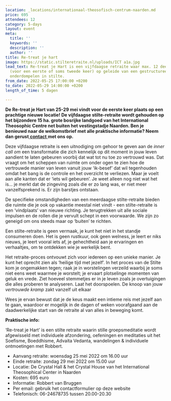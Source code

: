 ```yaml
---
location: _locations/internationaal-theosofisch-centrum-naarden.md
price: 695
attendees: 12
category: 5-days
layout: event
meta:
  title: ''
  keywords: ''
  description: ''
  author: ''
title: Re-treat je hart
image: https://static.stilteretraite.nl/uploads/ICT a1a.jpg
lead_text: Re-treat je Hart is een vijfdaagse retraite waar max. 12 deelnemers zich
  (voor een eerste of soms tweede keer) op geleide van een gestructureerd dagprogramma
  onderdompelen in stilte.
from_date: 2022-05-25 17:00:00 +0200
to_date: 2022-05-29 14:00:00 +0200
length_of_time: 5 dagen

---
```

**De Re-treat je Hart van 25-29 mei vindt voor de eerste keer plaats op een prachtige nieuwe locatie! De vijfdaagse stilte-retraite wordt gehouden op het bijzondere 15 ha. grote bosrijke landgoed van het International Theosophic Centre net buiten het vestingstadje Naarden. Ben je benieuwd naar de welkomstbrief met alle praktische informatie? Neem dan gerust**[ ](https://www.stilteretraite.nl/contact/ "contact")[**contact** ](https://www.stilteretraite.nl/contact/ "contact")**met ons op.**

Deze vijfdaagse retraite is een uitnodiging om gehoor te geven aan de _inner call om_ een transformatie die zich kennelijk op dit moment in jouw leven aandient te laten gebeuren voorbij dat wat tot nu toe zo vertrouwd was. Dat vraagt om het scheppen van ruimte om onder ogen te zien hoe de vertrouwde manier van leven vanuit jouw ‘ik-besef’ dat wil tegenhouden omdat het bang is de controle en het overzicht te verliezen. Maar je voelt aan alle kanten dat er ‘iets wil gebeuren’. Je weet alleen nog niet wat het is… je merkt dat de zingeving zoals die er zo lang was, er niet meer vanzelfsprekend is. Er zijn barstjes ontstaan.

De specifieke omstandigheden van een meerdaagse stilte-retraite bieden die ruimte die je ook op vakantie meestal niet vindt - een stilte-retraite is een ‘vindplaats’ van nieuwe richting. Je terugtrekken uit alle sociale impulsen en de rollen die je vervult schept in een voorwaarde. We zijn zo geneigd om ons steeds maar op ‘buiten’ te richten.

Een stilte-retraite is geen vermaak, je kunt het niet in het standje consumeren doen. Het is geen rustkuur, ook geen welness, je leert er niks nieuws, je leert vooral iets af, je gehechtheid aan je ervaringen en verhaaltjes, om te ontdekken wie je werkelijk bent.

Het retraite-proces ontvouwt zich voor iedereen op een unieke manier. Je kunt het oprecht zien als ‘heilige tijd met jezelf’. In het proces van de Stilte kom je ongemakken tegen; raak je in worstelingen verzeild waarbij je soms niet eens weet waarmee je worstelt; je ervaart plotselinge momenten van geluk en vrede. Ziet hoeveel stemmetjes er in je leven zoals je overtuigingen die alles proberen te analyseren. Laat het doorspoelen. De knoop van jouw _vertrouwde kramp_ zakt vanzelf uit elkaar

Wees je ervan bewust dat je de keus maakt een intieme reis met jezelf aan te gaan, waardoor er mogelijk in de dagen of weken voorafgaand aan de daadwerkelijke start van de retraite al van alles in beweging komt.

**Praktische info:**

‘Re-treat je Hart’ is een stilte retraite waarin stille groepsmeditatie wordt afgewisseld met individuele afzondering, oefeningen en meditaties uit het Soefisme, Boeddhisme, Advaita Vedanta, wandelingen & individuele ontmoetingen met Robbert.

* Aanvang retraite: woensdag 25 mei 2022 om 16.00 uur
* Einde retraite: zondag 29 mei 2022 om 15.00 uur
* Locatie: De Crystal Hall & het Crystal House van het International Theosophical Center in Naarden
* Kosten: 695 euro
* Informatie: Robbert van Bruggen
* Per email: gebruik het contactformulier op deze website
* Telefonisch: 06-24678735 tussen 20.00-20.30